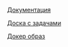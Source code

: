 [Документация](https://github.com/nice-pea/npchat/wiki)

[Доска с задачами](https://github.com/orgs/nice-pea/projects/1)

[Докер образ](https://hub.docker.com/r/saime/npchat)
